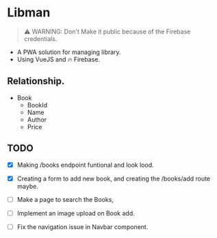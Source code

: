 # Libman
> ⚠️ WARNING: Don't Make it public because of the
> Firebase credentials.

- A PWA solution for managing library.
- Using VueJS and 🔥 Firebase.

## Relationship.
- Book
  - BookId
  - Name
  - Author
  - Price

## TODO
- [x] Making /books endpoint funtional and look lood.
- [x] Creating a form to add new book, and creating the /books/add route maybe.
- [ ] Make a page to search the Books, 
- [ ] Implement an image upload on Book add.
- [ ] Fix the navigation issue in Navbar component.

